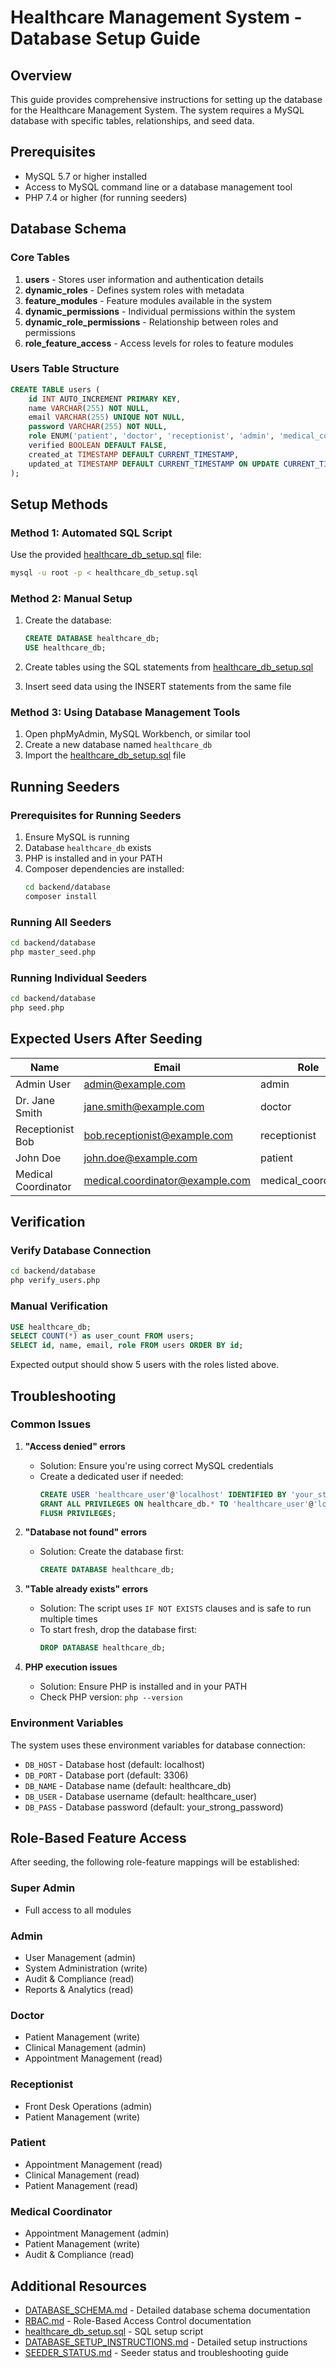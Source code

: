 # Healthcare Management System - Database Setup Guide

## Overview
This guide provides comprehensive instructions for setting up the database for the Healthcare Management System. The system requires a MySQL database with specific tables, relationships, and seed data.

## Prerequisites
- MySQL 5.7 or higher installed
- Access to MySQL command line or a database management tool
- PHP 7.4 or higher (for running seeders)

## Database Schema

### Core Tables
1. **users** - Stores user information and authentication details
2. **dynamic_roles** - Defines system roles with metadata
3. **feature_modules** - Feature modules available in the system
4. **dynamic_permissions** - Individual permissions within the system
5. **dynamic_role_permissions** - Relationship between roles and permissions
6. **role_feature_access** - Access levels for roles to feature modules

### Users Table Structure
```sql
CREATE TABLE users (
    id INT AUTO_INCREMENT PRIMARY KEY,
    name VARCHAR(255) NOT NULL,
    email VARCHAR(255) UNIQUE NOT NULL,
    password VARCHAR(255) NOT NULL,
    role ENUM('patient', 'doctor', 'receptionist', 'admin', 'medical_coordinator') NOT NULL DEFAULT 'patient',
    verified BOOLEAN DEFAULT FALSE,
    created_at TIMESTAMP DEFAULT CURRENT_TIMESTAMP,
    updated_at TIMESTAMP DEFAULT CURRENT_TIMESTAMP ON UPDATE CURRENT_TIMESTAMP
);
```

## Setup Methods

### Method 1: Automated SQL Script
Use the provided [healthcare_db_setup.sql](file:///d%3A/customprojects/healthcare-app/healthcare_db_setup.sql) file:

```bash
mysql -u root -p < healthcare_db_setup.sql
```

### Method 2: Manual Setup
1. Create the database:
   ```sql
   CREATE DATABASE healthcare_db;
   USE healthcare_db;
   ```

2. Create tables using the SQL statements from [healthcare_db_setup.sql](file:///d%3A/customprojects/healthcare-app/healthcare_db_setup.sql)

3. Insert seed data using the INSERT statements from the same file

### Method 3: Using Database Management Tools
1. Open phpMyAdmin, MySQL Workbench, or similar tool
2. Create a new database named `healthcare_db`
3. Import the [healthcare_db_setup.sql](file:///d%3A/customprojects/healthcare-app/healthcare_db_setup.sql) file

## Running Seeders

### Prerequisites for Running Seeders
1. Ensure MySQL is running
2. Database `healthcare_db` exists
3. PHP is installed and in your PATH
4. Composer dependencies are installed:
   ```bash
   cd backend/database
   composer install
   ```

### Running All Seeders
```bash
cd backend/database
php master_seed.php
```

### Running Individual Seeders
```bash
cd backend/database
php seed.php
```

## Expected Users After Seeding

| Name | Email | Role | Password |
|------|-------|------|----------|
| Admin User | admin@example.com | admin | password123 |
| Dr. Jane Smith | jane.smith@example.com | doctor | password123 |
| Receptionist Bob | bob.receptionist@example.com | receptionist | password123 |
| John Doe | john.doe@example.com | patient | password123 |
| Medical Coordinator | medical.coordinator@example.com | medical_coordinator | password123 |

## Verification

### Verify Database Connection
```bash
cd backend/database
php verify_users.php
```

### Manual Verification
```sql
USE healthcare_db;
SELECT COUNT(*) as user_count FROM users;
SELECT id, name, email, role FROM users ORDER BY id;
```

Expected output should show 5 users with the roles listed above.

## Troubleshooting

### Common Issues

1. **"Access denied" errors**
   - Solution: Ensure you're using correct MySQL credentials
   - Create a dedicated user if needed:
     ```sql
     CREATE USER 'healthcare_user'@'localhost' IDENTIFIED BY 'your_strong_password';
     GRANT ALL PRIVILEGES ON healthcare_db.* TO 'healthcare_user'@'localhost';
     FLUSH PRIVILEGES;
     ```

2. **"Database not found" errors**
   - Solution: Create the database first:
     ```sql
     CREATE DATABASE healthcare_db;
     ```

3. **"Table already exists" errors**
   - Solution: The script uses `IF NOT EXISTS` clauses and is safe to run multiple times
   - To start fresh, drop the database first:
     ```sql
     DROP DATABASE healthcare_db;
     ```

4. **PHP execution issues**
   - Solution: Ensure PHP is installed and in your PATH
   - Check PHP version: `php --version`

### Environment Variables
The system uses these environment variables for database connection:
- `DB_HOST` - Database host (default: localhost)
- `DB_PORT` - Database port (default: 3306)
- `DB_NAME` - Database name (default: healthcare_db)
- `DB_USER` - Database username (default: healthcare_user)
- `DB_PASS` - Database password (default: your_strong_password)

## Role-Based Feature Access

After seeding, the following role-feature mappings will be established:

### Super Admin
- Full access to all modules

### Admin
- User Management (admin)
- System Administration (write)
- Audit & Compliance (read)
- Reports & Analytics (read)

### Doctor
- Patient Management (write)
- Clinical Management (admin)
- Appointment Management (read)

### Receptionist
- Front Desk Operations (admin)
- Patient Management (write)

### Patient
- Appointment Management (read)
- Clinical Management (read)
- Patient Management (read)

### Medical Coordinator
- Appointment Management (admin)
- Patient Management (write)
- Audit & Compliance (read)

## Additional Resources

- [DATABASE_SCHEMA.md](./DATABASE_SCHEMA.md) - Detailed database schema documentation
- [RBAC.md](./RBAC.md) - Role-Based Access Control documentation
- [healthcare_db_setup.sql](file:///d%3A/customprojects/healthcare-app/healthcare_db_setup.sql) - SQL setup script
- [DATABASE_SETUP_INSTRUCTIONS.md](file:///d%3A/customprojects/healthcare-app/DATABASE_SETUP_INSTRUCTIONS.md) - Detailed setup instructions
- [SEEDER_STATUS.md](file:///d%3A/customprojects/healthcare-app/SEEDER_STATUS.md) - Seeder status and troubleshooting guide